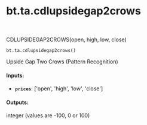 <div itemscope itemtype="http://developers.google.com/ReferenceObject">
<meta itemprop="name" content="bt.ta.cdlupsidegap2crows" />
<meta itemprop="path" content="Stable" />
</div>

# bt.ta.cdlupsidegap2crows

<!-- Insert buttons and diff -->

<table class="tfo-notebook-buttons tfo-api nocontent" align="left">

</table>



CDLUPSIDEGAP2CROWS(open, high, low, close)

<pre class="devsite-click-to-copy prettyprint lang-py tfo-signature-link">
<code>bt.ta.cdlupsidegap2crows()
</code></pre>



<!-- Placeholder for "Used in" -->

Upside Gap Two Crows (Pattern Recognition)

#### Inputs:


* <b>`prices`</b>: ['open', 'high', 'low', 'close']


#### Outputs:

integer (values are -100, 0 or 100)
